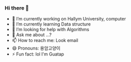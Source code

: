 ### Hi there 👋

- 🔭 I’m currently working on Hallym University, computer
- 🌱 I’m currently learning Data structure
- 🤔 I’m looking for help with Algorithms
- 💬 Ask me about ...?
- 📫 How to reach me: Look email
- 😄 Pronouns: 용암고양이
- ⚡ Fun fact: lol I'm Guatap
